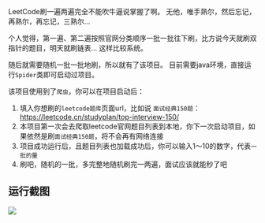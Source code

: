 
LeetCode刷一遍两遍完全不能吹牛逼说掌握了啊。
无他，唯手熟尔，然后忘记，再熟尔，再忘记，三熟尔...

个人觉得，第一遍、第二遍按照官网分类顺序一批一批往下刷，比方说今天就刷双指针的题目，明天就刷链表...
这样比较系统。

随后就需要随机一批一批地刷，所以就有了该项目。
目前需要java环境，直接运行`Spider`类即可启动过项目。

该项目使用到了`爬虫`，你可以在项目启动后：
1. 填入你想刷的`leetcode题库`页面url，比如说 `面试经典150题`：https://leetcode.cn/studyplan/top-interview-150/
2. 本项目第一次会去爬取leetcode官网题目列表到本地，你下一次启动项目，如果依然是刷`面试经典150题`，将不会再有网络连接
3. 项目成功运行后，且题目列表也加载成功后，你可以输入1～10的数字，代表`一批的量`
4. 刷吧，随机的一批，多完整地随机刷完一两遍，面试应该就能秒了吧




## 运行截图
![](https://jsd.cdn.zzko.cn/gh/hininojay/images/source/img/a4color/randomLeetcode.jpg)
